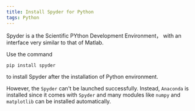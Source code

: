 ```yaml
---
title: Install Spyder for Python
tags: Python
---
```


Spyder is a the Scientific PYthon Development Environment， with an interface very similar to that of Matlab.

Use the command

```
pip install spyder
```

to install Spyder after the installation of Python environment.

However, the `Spyder` can't be launched successfully. Instead, `Anaconda` is installed since it comes with `Spyder` and many modules like `numpy` and `matplotlib` can be installed automatically.